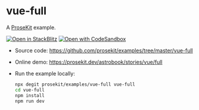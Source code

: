 # vue-full

A [ProseKit](https://prosekit.dev) example.

[![Open in StackBlitz](https://developer.stackblitz.com/img/open_in_stackblitz.svg)](https://stackblitz.com/github/prosekit/examples/tree/master/vue-full)
[![Open with CodeSandbox](https://assets.codesandbox.io/github/button-edit-lime.svg)](https://codesandbox.io/p/sandbox/github/prosekit/examples/tree/master/vue-full)

- Source code: https://github.com/prosekit/examples/tree/master/vue-full
- Online demo: https://prosekit.dev/astrobook/stories/vue/full
- Run the example locally:

  ```bash
  npx degit prosekit/examples/vue-full vue-full
  cd vue-full
  npm install
  npm run dev
  ```
